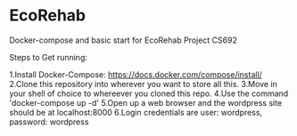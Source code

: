 # EcoRehab
Docker-compose and basic start for EcoRehab Project CS692

Steps to Get running:

1.Install Docker-Compose: https://docs.docker.com/compose/install/
2.Clone this repository into wherever you want to store all this.
3.Move in your shell of choice to whereever you cloned this repo.
4.Use the command 'docker-compose up -d'
5.Open up a web browser and the wordpress site should be at localhost:8000
6.Login credentials are user: wordpress, password: wordpress




